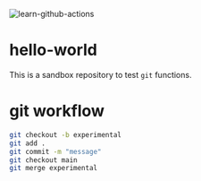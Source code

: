 ![learn-github-actions](https://github.com/canovasjm/hello-world/workflows/learn-github-actions/badge.svg)

# hello-world
This is a sandbox repository to test `git` functions.

# git workflow  

```bash
git checkout -b experimental 
git add .
git commit -m "message"
git checkout main
git merge experimental
```
